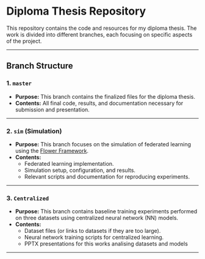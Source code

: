 # Diploma Thesis Repository

This repository contains the code and resources for my diploma thesis. The work is divided into different branches, each focusing on specific aspects of the project.

---

## Branch Structure

### **1. `master`**
- **Purpose:** This branch contains the finalized files for the diploma thesis.
- **Contents:** All final code, results, and documentation necessary for submission and presentation.

---

### **2. `sim` (Simulation)**
- **Purpose:** This branch focuses on the simulation of federated learning using the [Flower Framework](https://flower.dev/).
- **Contents:**
  - Federated learning implementation.
  - Simulation setup, configuration, and results.
  - Relevant scripts and documentation for reproducing experiments.

---

### **3. `Centralized`**
- **Purpose:** This branch contains baseline training experiments performed on three datasets using centralized neural network (NN) models.
- **Contents:**
  - Dataset files (or links to datasets if they are too large).
  - Neural network training scripts for centralized learning.
  - PPTX presentations for this works analising datasets and models
---



